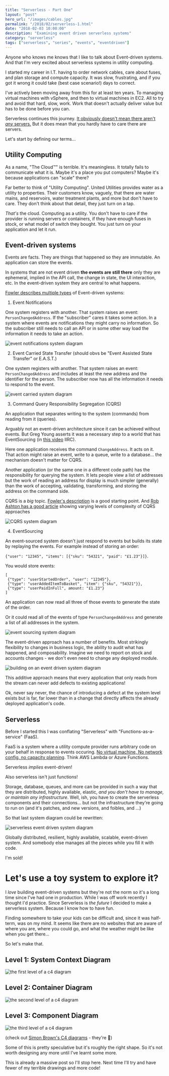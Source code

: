 ```yaml
---
title: "Serverless - Part One"
layout: "post"
hero_url: "/images/cables.jpg"
permalink: "/2018/02/serverless-1.html"
date: "2018-02-03 10:00:00"
description: "Examining event driven serverless systems"
category: "serverless"
tags: ["serverless", "series", "events", "eventdriven"]
---
```


Anyone who knows me knows that I like to talk about Event-driven systems. And that I'm very excited about serverless systems in utility computing.

I started my career in I.T. having to order network cables, care about fuses, and plan storage and compute capacity. It was slow, frustrating, and if you got it wrong it could take (best case scenario!) days to correct.

I've actively been moving away from this for at least ten years. To managing virtual machines with vSphere, and then to virtual machines in EC2. All to try and avoid that hard, slow, work. Work that doesn't actually deliver value but has to be done before you can.

Serverless continues this journey. [It obviously doesn't mean there aren't _any_ servers.](https://twitter.com/search?q=serverless%20AND%20%22no%20servers%22&src=typd) But it does mean that you hardly have to care there are servers.

Let's start by defining our terms...

<!--more-->

## Utility Computing

As a name, "The Cloud™️" is terrible. It's meaningless. It totally fails to communicate what it is. Maybe it's a place you put computers? Maybe it's because applications can "scale" there?

Far better to think of "Utility Computing". United Utilities provides water as a utility to properties. Their customers know, vaguely, that there are water mains, and reservoirs, water treatment plants, and more but don't have to care. They don't think about that detail, they just turn on a tap.

*That's* the cloud. Computing as a utility. You don't have to care if the provider is running servers or containers, if they have enough fuses in stock, or what model of switch they bought. You just turn on your application and let it run.

## Event-driven systems

Events are facts. They are things that happened so they are immutable. An application can store the events.

In systems that are not event driven **the events are still there** only they are ephemeral, implied in the API call, the change in state, the UI interaction, etc. In the event-driven system they are central to what happens.

[Fowler describes multiple types](https://martinfowler.com/articles/201701-event-driven.html) of Event-driven systems:

 1) Event Notifications

One system registers with another. That system raises an event: `PersonChangedAddress`. If the "subscriber" cares it takes some action. In a system where events are notifications they might carry no information. So the subscriber still needs to call an API or in some other way load the information it needs to take an action.

![event notifications system diagram](/images/events/event-notification.jpg)

 2) Event Carried State Transfer (should obvs be "Event Assisted State Transfer" or E.A.S.T.)

One system registers with another. That system raises an event: `PersonChangedAddress` and includes at least the new address and the identifier for the person. The subscriber now has all the information it needs to respond to the event.

![event carried system diagram](/images/events/east.jpg)

 3) Command Query Responsibility Segregation (CQRS)

An application that separates writing to the system (commands) from reading from it (queries).

Arguably not an event-driven architecture since it can be achieved without events. But Greg Young asserts it was a necessary step to a world that has EventSourcing (in [this video](https://www.youtube.com/watch?v=LDW0QWie21s) IIRC).

Here one application receives the command `ChangeAddress`. It acts on it. That action might raise an event, write to a queue, write to a database... the mechanism doesn't matter for CQRS.

Another application (or the same one in a different code path) has the responsibility for querying the system. It lets people view a list of addresses but the work of reading an address for display is much simpler (generally) than the work of accepting, validating, transforming, and storing the address on the command side.

CQRS is a _big_ topic. [Fowler's description](https://martinfowler.com/bliki/CQRS.html) is a good starting point. And [Rob Ashton has a good article](http://codeofrob.com/entries/cqrs-is-too-complicated.html) showing varying levels of complexity of CQRS approaches

![CQRS system diagram](/images/events/cqrs.jpg)

 4) EventSourcing

An event-sourced system doesn't just respond to events but builds its state by replaying the events. For example instead of storing an order:

 `{"user": "12345", "items": [{"sku": "54321", "paid": "£1.23"}]}`.

 You would store events:

 ```
 [
  {"type": "userStartedOrder", "user": "12345"},
  {"type": "userAddedItemToBasket", "item": {"sku", "54321"}},
  {"type": "userPaidInFull", amount: "£1.23"}
]
```

An application can now read all three of those events to generate the state of the order.

Or it could read all of the events of type `PersonChangedAddress` and generate a list of all addresses in the system.

![event sourcing system diagram](/images/events/event-sourced.jpg)

The event-driven approach has a number of benefits. Most strikingly flexibility to changes in business logic, the ability to audit what has happened, and composability. Imagine we need to report on stock and accounts changes - we don't even need to change any deployed module.

![building on an event driven system diagram](/images/events/event-composed.jpg)

This additive approach means that every application that only reads from the stream can never add defects to existing applications!

Ok, never say never, the chance of introducing a defect at the system level exists but is far, far lower than in a change that directly affects the already deployed application's code.

## Serverless

Before I started this I was conflating "Serverless" with "Functions-as-a-service" (FaaS).

FaaS is a system where a utility compute provider runs arbitrary code on your behalf in response to events occuring. [No virtual machine, No network config, no capacity planning](https://youtu.be/SKAqmqVQ700?t=1m3s). Think AWS Lambda or Azure Functions.

Serverless *implies* event-driven!

Also serverless isn't just functions!

Storage, database, queues, and more can be provided in such a way that they are distributed, highly available, elastic, *and you don't have to manage, or maintain any infrastructure*. Well, ish, you have to create the serverless components and their connections... but not the infrastructure they're going to run on (and it's patches, and new versions, and foibles, and ...)

So that last system diagram could be rewritten:

![serverless event driven system diagram](/images/events/serverless.jpg)

Globally distributed, resilient, highly available, scalable, event-driven system. And somebody else manages all the pieces while you fill it with code.

I'm sold!

# Let's use a toy system to explore it?

I _love_ building event-driven systems but they're not the norm so it's a long time since I've had one in production. While I was off work recently I thought I'd practice. Since Serverless is _the future_ I decided to make a serverless system. Because I know how to have fun.

Finding somewhere to take your kids can be difficult and, since it was half-term, was on my mind. It seems like there are no websites that are aware of where you are, where you could go, and what the weather might be like when you get there...

So let's make that.

## Level 1: System Context Diagram

![the first level of a c4 diagram](/images/events/c4/1.jpg)

## Level 2: Container Diagram

![the second level of a c4 diagram](/images/events/c4/2.jpg)

## Level 3: Component Diagram

![the third level of a c4 diagram](/images/events/c4/3.jpg)

(check out [Simon Brown's C4 diagrams](https://c4model.com/) - they're 💯)

Some of this is pretty speculative but it's roughly the right shape. So it's not worth designing any more until I've learnt some more.

This is already a massive post so I'll stop here. Next time I'll try and have fewer of my terrible drawings and more code!
